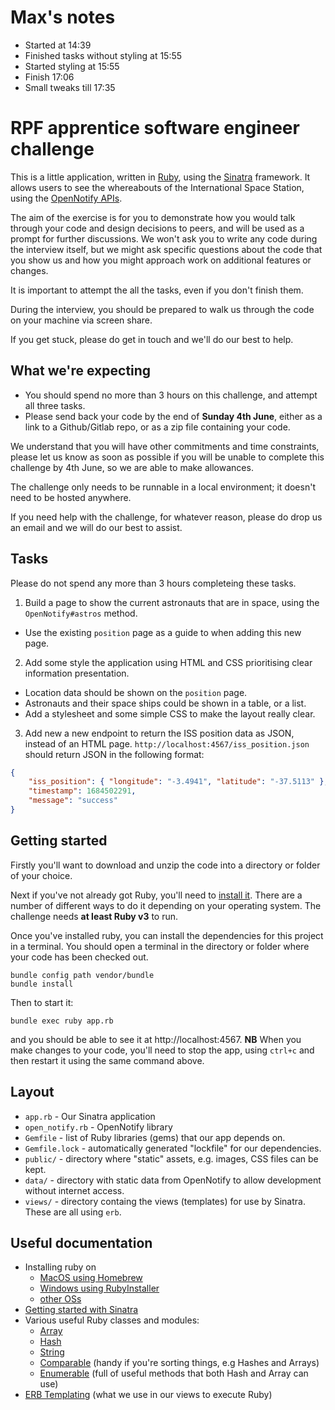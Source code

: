 # Max's notes

- Started at 14:39
- Finished tasks without styling at 15:55
- Started styling at 15:55
- Finish 17:06
- Small tweaks till 17:35

# RPF apprentice software engineer challenge

This is a little application, written in [Ruby](https://ruby-lang.org), using the [Sinatra](https://sinatrarb.com/) framework. It allows users to see the whereabouts of the International Space Station, using the [OpenNotify APIs](http://api.open-notify.org/).

The aim of the exercise is for you to demonstrate how you would talk through your code and design decisions to peers, and will be used as a prompt for further discussions. We won't ask you to write any code during the interview itself, but we might ask specific questions about the code that you show us and how you might approach work on additional features or changes.

It is important to attempt the all the tasks, even if you don't finish them.

During the interview, you should be prepared to walk us through the code on your machine via screen share.

If you get stuck, please do get in touch and we'll do our best to help.

## What we're expecting

- You should spend no more than 3 hours on this challenge, and attempt all three tasks.
- Please send back your code by the end of **Sunday 4th June**, either as a link to a Github/Gitlab repo, or as a zip file containing your code.

We understand that you will have other commitments and time constraints, please let us know as soon as possible if you will be unable to complete this challenge by 4th June, so we are able to make allowances.

The challenge only needs to be runnable in a local environment; it doesn't need to be hosted anywhere.

If you need help with the challenge, for whatever reason, please do drop us an email and we will do our best to assist.

## Tasks

Please do not spend any more than 3 hours completeing these tasks.

1. Build a page to show the current astronauts that are in space, using the `OpenNotify#astros` method.

- Use the existing `position` page as a guide to when adding this new page.

2. Add some style the application using HTML and CSS prioritising clear information presentation.

- Location data should be shown on the `position` page.
- Astronauts and their space ships could be shown in a table, or a list.
- Add a stylesheet and some simple CSS to make the layout really clear.

3. Add new a new endpoint to return the ISS position data as JSON, instead of an HTML page. `http://localhost:4567/iss_position.json` should return JSON in the following format:

```json
{
	"iss_position": { "longitude": "-3.4941", "latitude": "-37.5113" },
	"timestamp": 1684502291,
	"message": "success"
}
```

## Getting started

Firstly you'll want to download and unzip the code into a directory or folder of your choice.

Next if you've not already got Ruby, you'll need to [install it](https://www.ruby-lang.org/en/documentation/installation/). There are a number of different ways to do it depending on your operating system. The challenge needs **at least Ruby v3** to run.

Once you've installed ruby, you can install the dependencies for this project in a terminal. You should open a terminal in the directory or folder where your code has been checked out.

```shell
bundle config path vendor/bundle
bundle install
```

Then to start it:

```shell
bundle exec ruby app.rb
```

and you should be able to see it at http://localhost:4567. **NB** When you make changes to your code, you'll need to stop the app, using `ctrl+c` and then restart it using the same command above.

## Layout

- `app.rb` - Our Sinatra application
- `open_notify.rb` - OpenNotify library
- `Gemfile` - list of Ruby libraries (gems) that our app depends on.
- `Gemfile.lock` - automatically generated "lockfile" for our dependencies.
- `public/` - directory where "static" assets, e.g. images, CSS files can be kept.
- `data/` - directory with static data from OpenNotify to allow development without internet access.
- `views/` - directory containg the views (templates) for use by Sinatra. These are all using `erb`.

## Useful documentation

- Installing ruby on
  - [MacOS using Homebrew](https://stackify.com/install-ruby-on-your-mac-everything-you-need-to-get-going/)
  - [Windows using RubyInstaller](https://stackify.com/install-ruby-on-windows-everything-you-need-to-get-going/)
  - [other OSs](https://www.ruby-lang.org/en/documentation/installation/)
- [Getting started with Sinatra](https://sinatrarb.com/intro.html)
- Various useful Ruby classes and modules:
  - [Array](https://ruby-doc.org/3.2.2/Array.html)
  - [Hash](https://ruby-doc.org/3.2.2/Hash.html)
  - [String](https://ruby-doc.org/3.2.2/String.html)
  - [Comparable](https://ruby-doc.org/3.2.2/Comparable.html) (handy if you're sorting things, e.g Hashes and Arrays)
  - [Enumerable](https://ruby-doc.org/3.2.2/Enumerable.html) (full of useful methods that both Hash and Array can use)
- [ERB Templating](https://ruby-doc.org/3.2.2/stdlibs/erb/ERB.html) (what we use in our views to execute Ruby)
